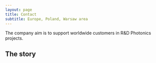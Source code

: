 ```yaml
---
layout: page
title: Contact
subtitle: Europe, Poland, Warsaw area
---
```


The company aim is to support worldwide customers in R&D Photonics projects.

## The story


